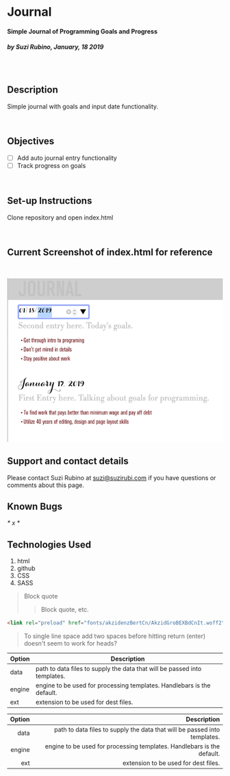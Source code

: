 # Journal  
#### Simple Journal of Programming Goals and Progress  
###### _**by Suzi Rubino, January, 18 2019**_  

<br>


## Description
Simple journal with goals and input date functionality.

<br>

## Objectives
- [ ] Add auto journal entry functionality
- [ ] Track progress on goals

<br>

## Set-up Instructions
Clone repository and open index.html

<br>

## Current Screenshot of index.html for reference

<br>

![alt text](https://raw.githubusercontent.com/rerun1/journal/master/img/journalScreenShot1-18-19.png)


## Support and contact details
Please contact Suzi Rubino at suzi@suzirubi.com if you have questions or comments about this page.

## Known Bugs
_* x *_


## Technologies Used
1. html
2. github
3. CSS
4. SASS


> Block quote
>> Block quote, etc.

```html
<link rel="preload" href="fonts/akzidenzBertCn/AkzidGroBEXBdCnIt.woff2" as="font" type="font/woff2" crossorigin="anonymous">
```

> To single line space add two spaces before hitting return (enter) doesn't seem to work for heads?

| Option | Description |
| ------ | ----------- |
| data   | path to data files to supply the data that will be passed into templates. |
| engine | engine to be used for processing templates. Handlebars is the default. |
| ext    | extension to be used for dest files. |


| Option | Description |
| ------:| -----------:|
| data   | path to data files to supply the data that will be passed into templates. |
| engine | engine to be used for processing templates. Handlebars is the default. |
| ext    | extension to be used for dest files. |
